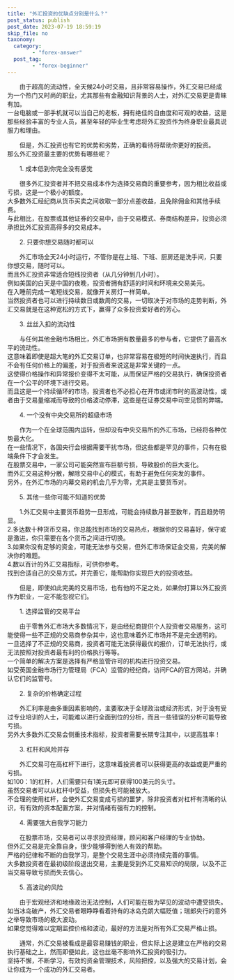 ```yaml
---
title: "外汇投资的优缺点分别是什么？"
post_status: publish
post_date: 2023-07-19 18:59:19
skip_file: no
taxonomy:
  category:
        - "forex-answer"
  post_tag:
        - "forex-beginner"
---
```


　　由于超高的流动性，全天候24小时交易，且非常容易操作，外汇交易已经成为一个热门又时尚的职业，尤其那些有金融知识背景的人士，对外汇交易更是青睐有加。  
一台电脑或一部手机就可以当自己的老板，拥有绝佳的自由度和可观的收益，这是那些经验丰富的专业人员，甚至年轻的毕业生考虑将外汇投资作为终身职业最具说服力和理由。

　　但是，外汇投资也有它的优势和劣势，正确的看待将帮助你更好的投资。  
那么外汇投资最主要的优势有哪些呢？

　　1. 成本低到你完全没有感觉

　　很多外汇投资者并不把交易成本作为选择交易商的重要参考，因为相比收益或亏损，这是一个极小的额度。  
大多数外汇经纪商从货币买卖之间收取一部分点差收益，且免除佣金和其他手续费。  
与此相比，在股票或其他证券的交易中，由于交易模式、券商结构差异，投资必须承担比外汇投资高得多的交易成本。

　　2. 只要你想交易随时都可以

　　外汇市场全天24小时运行，不管你是在上班、下班、厨房还是洗手间，只要你想交易，随时可以。  
而且外汇投资非常适合短线投资者（从几分钟到几小时）。  
例如美国的白天是中国的夜晚，投资者拥有舒适的时间和环境来交易美元。  
在入睡前完成一笔短线交易，就像开关房灯一样简单。  
当然投资者也可以进行持续数日或数周的交易，一切取决于对市场的走势判断，外汇交易就是在这种宽松的方式下，赢得了众多投资爱好者的芳心。

　　3. 丝丝入扣的流动性

　　与任何其他金融市场相比，外汇市场拥有数量最多的参与者，它提供了最高水平的流动性。  
这意味着即使是超大笔的外汇交易订单，也非常容易在极短的时间快速执行，而且不会有任何价格上的偏差，对于投资者来说这是非常关键的一点。  
这使得价格操作和异常报价变得不太可能，从而保证严格的交易执行，确保投资者在一个公平的环境下进行交易。  
而且这是一个持续循环的市场，投资者也不必担心在开市或闭市时的高波动性，或者由于交易量缩减而导致的价格波动停滞，这些是在证券交易中司空见惯的弊端。

　　4. 一个没有中央交易所的超级市场

　　作为一个在全球范围内运转，但却没有中央交易所的外汇市场，已经将各种优势最大化。  
在一些情况下，各国央行会根据需要干扰市场，但这些都是罕见的事件，只有在极端条件下才会发生。  
在股票交易中，一家公司可能突然宣布巨额亏损，导致股价的巨大变化。  
而外汇交易这种分散，解除交易中心的模式，有助于避免任何突发的事件。  
另外，在外汇市场的内幕交易的机会几乎为零，尤其是主要货币对。

　　5. 其他一些你可能不知道的优势

　　1.外汇交易中主要货币趋势一旦形成，可能会持续数月甚至数年，而且趋势明显。  
2.多达数十种货币交易，你总能找到市场的交易热点，根据你的交易喜好，保守或是激进，你只需要在各个货币之间进行切换。  
3.如果你没有足够的资金，可能无法参与交易，但外汇市场保证金交易，完美的解决你的难题。  
4.数以百计的外汇交易指标，可供你参考。  
找到合适自己的交易方式，并完善它，能帮助你实现巨大的投资收益。

　　但是，即使如此完美的交易市场，也有他的不足之处，如果你打算以外汇投资作为职业，一定不能忽视它们。

　　1. 选择监管的交易平台

　　由于零售外汇市场大多数情况下，是由经纪商提供个人投资者交易服务，这可能使得一些不正规的交易商参杂其中，这也意味着外汇市场并不是完全透明的。  
一旦选择了不正规的交易商，投资者可能无法获得最优的报价，订单无法执行，或无法按照对投资者最有利的价格执行等等。  
一个简单的解决方案是选择有严格监管许可的机构进行投资交易。  
如受英国金融市场行为管理局（FCA）监管的经纪商，访问FCA的官方网站，并确认它们的监管号。

　　2. 复杂的价格确定过程

　　外汇利率是由多重因素影响的，主要取决于全球政治或经济形式，对于没有受过专业培训的人士，可能难以进行全面到位的分析，而且一些错误的分析可能导致亏损。  
另外大多数外汇交易会侧重技术指标，投资者需要长期专注其中，以提高胜率！

　　3. 杠杆和风险并存

　　外汇交易可在高杠杆下进行，这意味着投资者可以获得更高的收益或更严重的亏损。  
如100：1的杠杆，人们需要只有1美元即可获得100美元的头寸。  
虽然交易者可以从杠杆中受益，但损失也可能被放大。  
不合理的使用杠杆，会使外汇交易变成亏损的噩梦，除非投资者对杠杆有清晰的认识，有有效的资本配置方案，并对情绪有强有力的控制。

　　4. 需要强大自我学习能力

　　在股票市场，交易者可以寻求投资经理，顾问和客户经理的专业协助。  
但外汇交易是完全靠自身，很少能够得到他人有效的帮助。  
严格的纪律和不断的自我学习，是整个交易生涯中必须持续完善的事情。  
大多数投资者在最初级阶段退出交易，主要是受到外汇交易知识的局限，以及不正当交易导致亏损而失去信心。

　　5. 高波动的风险

　　由于宏观经济和地缘政治无法控制，人们可能在极为罕见的波动中遭受损失。  
如当冰岛破产，外汇交易者眼睁睁看着持有的冰岛克朗大幅贬值；瑞郎央行的意外之举导致市场的极大波动。  
如果您觉得难以定期监控价格和波动，最好的方法是对所有外汇交易严格止损。

　　通常，外汇交易被看成是最容易赚钱的职业，但实际上这是建立在严格的交易执行基础之上，然而即便如此，这也丝毫不影响外汇投资的吸引力。  
坚持不懈，不断学习，有效的资金管理技术，风险把控，以及强大的交易计划，会让你成为一个成功的外汇交易者。
